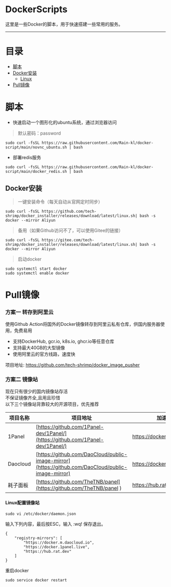 # DockerScripts

这里是一些Docker的脚本，用于快速搭建一些常用的服务。

---
# 目录
- [脚本](#脚本)
- [Docker安装](#1-docker安装)
  - [Linux](#11-linux)
- [Pull镜像](#2-pull镜像)


# 脚本

- 快速启动一个图形化的ubuntu系统，通过浏览器访问

> 默认密码：password
```shell
sudo curl -fsSL https://raw.githubusercontent.com/Rain-kl/docker-script/main/novnc_ubuntu.sh | bash 
```

- 部署redis服务
```shell
sudo curl -fsSL https://raw.githubusercontent.com/Rain-kl/docker-script/main/docker_redis.sh | bash 
```


## Docker安装
> 一键安装命令（每天自动从官网定时同步）
```shell
sudo curl -fsSL https://github.com/tech-shrimp/docker_installer/releases/download/latest/linux.sh| bash -s docker --mirror Aliyun
```
> 备用（如果Github访问不了，可以使用Gitee的链接）
```shell
sudo curl -fsSL https://gitee.com/tech-shrimp/docker_installer/releases/download/latest/linux.sh| bash -s docker --mirror Aliyun
```
> 启动docker
```shell
sudo systemctl start docker
sudo systemctl enable docker
```

# Pull镜像

### 方案一  转存到阿里云
使用Github Action将国外的Docker镜像转存到阿里云私有仓库，供国内服务器使用，免费易用

- 支持DockerHub, gcr.io, k8s.io, ghcr.io等任意仓库
- 支持最大40GB的大型镜像
- 使用阿里云的官方线路，速度快

项目地址: 
https://github.com/tech-shrimp/docker_image_pusher

### 方案二 镜像站
现在只有很少的国内镜像站存活<br>
不保证镜像齐全,且用且珍惜<br>
以下三个镜像站背靠较大的开源项目，优先推荐<br>

|项目名称|项目地址| 加速地址|
| ----------- | ----------- |----------- |
|1Panel|[https://github.com/1Panel-dev/1Panel/](https://github.com/1Panel-dev/1Panel/)|https://docker.1panel.live|
|Daocloud|[https://github.com/DaoCloud/public-image-mirror](https://github.com/DaoCloud/public-image-mirror)|https://docker.m.daocloud.io|
|耗子面板|[https://github.com/TheTNB/panel](https://github.com/TheTNB/panel 	)|https://hub.rat.dev|


#### Linux配置镜像站
```
sudo vi /etc/docker/daemon.json
```
输入下列内容，最后按ESC，输入 :wq! 保存退出。
```
{
    "registry-mirrors": [
        "https://docker.m.daocloud.io",
        "https://docker.1panel.live",
        "https://hub.rat.dev"
    ]
}
```
重启docker
```
sudo service docker restart
```